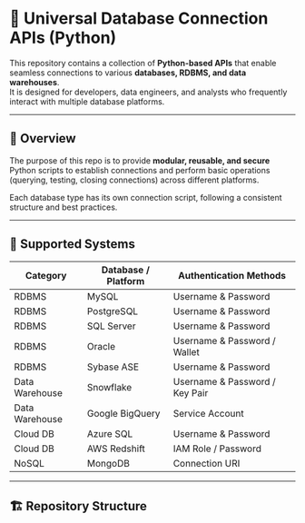 # 🔗 Universal Database Connection APIs (Python)

This repository contains a collection of **Python-based APIs** that enable seamless connections to various **databases, RDBMS, and data warehouses**.  
It is designed for developers, data engineers, and analysts who frequently interact with multiple database platforms.

---

## 🚀 Overview

The purpose of this repo is to provide **modular, reusable, and secure** Python scripts to establish connections and perform basic operations (querying, testing, closing connections) across different platforms.

Each database type has its own connection script, following a consistent structure and best practices.

---

## 🧩 Supported Systems

| Category | Database / Platform | Authentication Methods |
|-----------|---------------------|-------------------------|
| RDBMS | MySQL | Username & Password |
| RDBMS | PostgreSQL | Username & Password |
| RDBMS | SQL Server | Username & Password |
| RDBMS | Oracle | Username & Password / Wallet |
| RDBMS | Sybase ASE | Username & Password |
| Data Warehouse | Snowflake | Username & Password / Key Pair |
| Data Warehouse | Google BigQuery | Service Account |
| Cloud DB | Azure SQL | Username & Password |
| Cloud DB | AWS Redshift | IAM Role / Password |
| NoSQL | MongoDB | Connection URI |

---

## 🏗️ Repository Structure

